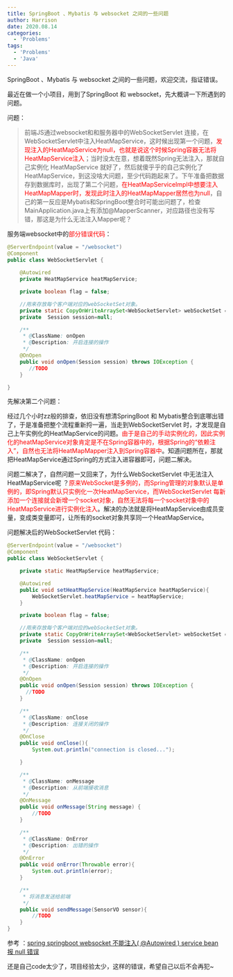 ```yaml
---
title: SpringBoot 、Mybatis 与 websocket 之间的一些问题
author: Harrison
date: 2020.08.14
categories:
  - 'Problems'
tags:
  - 'Problems'
  - 'Java'
---
```


SpringBoot 、Mybatis 与 websocket 之间的一些问题，欢迎交流，指证错误。

<!-- more -->

最近在做一个小项目，用到了SpringBoot 和 websocket，先大概讲一下所遇到的问题。

问题：

> 前端JS通过websocket和和服务器中的WebSocketServlet 连接，在WebSocketServlet中注入HeatMapService，这时候出现第一个问题，<font color="red">发现注入的HeatMapService为null，也就是说这个时候Spring容器无法将HeatMapService注入</font>；当时没太在意，想着既然Spring无法注入，那就自己实例化 HeatMapService 就好了，然后就傻乎乎的自己实例化了HeatMapService，到这没啥大问题，至少代码跑起来了。下午准备把数据存到数据库时，出现了第二个问题，<font color="red">在HeatMapServiceImpl中想要注入HeatMapMapper时，发现此时注入的HeatMapMapper居然也为null</font>，自己的第一反应是Mybatis和SpringBoot整合时可能出问题了，检查MainApplication.java上有添加@MapperScanner，对应路径也没有写错，那这是为什么无法注入Mapper呢？



服务端websocket中的<font color="red">部分错误代码</font>：

```java
@ServerEndpoint(value = "/websocket")
@Component
public class WebSocketServlet {
    
    @Autowired
    private HeatMapService heatMapService;

    private boolean flag = false;

    //用来存放每个客户端对应的webSocketSet对象。
    private static CopyOnWriteArraySet<WebSocketServlet> webSocketSet = new CopyOnWriteArraySet<WebSocketServlet>();
    private  Session session=null;

    /**
     * @ClassName: onOpen
     * @Description: 开启连接的操作
     */
    @OnOpen
    public void onOpen(Session session) throws IOException {
       //TODO
    }

}
```



先解决第二个问题：

经过几个小时zz般的排查，依旧没有想清SpringBoot 和 Mybatis整合到底哪出错了，于是准备把整个流程重新捋一遍，当走到WebSocketServlet 时，才发现是自己上午实例化的HeatMapService的问题。<font color = red>由于是自己的手动实例化的，因此实例化的heatMapService对象肯定是不在Spring容器中的，根据Spring的“依赖注入”，自然也无法将HeatMapMapper注入到Spring容器中</font>。知道问题所在，那就把HeatMapService通过Spring的方式注入进容器即可，问题二解决。



问题二解决了，自然问题一又回来了，为什么WebSocketServlet 中无法注入HeatMapService呢 ？<font color = red>原来WebSocket是多例的，而Spring管理的对象默认是单例的，即Spring默认只实例化一次HeatMapService，而WebSocketServlet 每新添加一个连接就会新增一个socket对象，自然无法将每一个socket对象中的HeatMapService进行实例化注入</font>。解决的办法就是将HeatMapService由成员变量，变成类变量即可，让所有的socket对象共享同一个HeatMapService。



问题解决后的WebSocketServlet 代码：

```java
@ServerEndpoint(value = "/websocket")
@Component
public class WebSocketServlet {

    private static HeatMapService heatMapService;

    @Autowired
    public void setHeatMapService(HeatMapService heatMapService){
        WebSocketServlet.heatMapService = heatMapService;
    }

    private boolean flag = false;

    //用来存放每个客户端对应的webSocketSet对象。
    private static CopyOnWriteArraySet<WebSocketServlet> webSocketSet = new CopyOnWriteArraySet<WebSocketServlet>();
    private  Session session=null;

    /**
     * @ClassName: onOpen
     * @Description: 开启连接的操作
     */
    @OnOpen
    public void onOpen(Session session) throws IOException {
      //TODO
    }

    /**
     * @ClassName: onClose
     * @Description: 连接关闭的操作
     */
    @OnClose
    public void onClose(){
        System.out.println("connection is closed...");

    }

    /**
     * @ClassName: onMessage
     * @Description: 从前端接收消息
     */
    @OnMessage
    public void onMessage(String message) {
        //TODO
    }

    /**
     * @ClassName: OnError
     * @Description: 出错的操作
     */
    @OnError
    public void onError(Throwable error){
        System.out.println(error);
    }

    /**
     * 将消息发送给前端
     */
    public void sendMessage(SensorVO sensor){
        //TODO
    }
}
```



参考 ：[spring springboot websocket 不能注入( @Autowired ) service bean 报 null 错误](https://blog.csdn.net/m0_37202351/article/details/86255132)

还是自己code太少了，项目经验太少，这样的错误，希望自己以后不会再犯~
